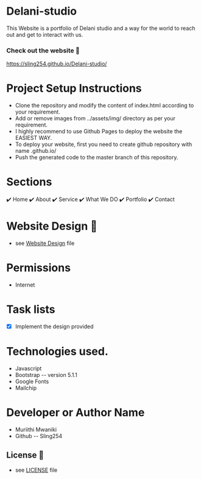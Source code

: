 # Delani-studio

This Website is a portfolio of Delani studio and a way for the world to reach out and get to interact with us.


### Check out the website :stars:
https://sling254.github.io/Delani-studio/

# Project Setup Instructions

* Clone the repository and modify the content of index.html according to your requirement.
* Add or remove images from ../assets/img/ directory as per your requirement.
* I highly recommend to use Github Pages to deploy the website the EASIEST WAY.
* To deploy your website, first you need to create github repository with name <your-github-username>.github.io/
* Push the generated code to the master branch of this repository.

# Sections

✔️ Home
✔️ About
✔️ Service
✔️ What We DO
✔️ Portfolio
✔️ Contact




# Website Design :link:
* see [Website Design](https://github.com/jonnygovish/IP3/blob/master/%20Delani%20Studio.jpg) file

# Permissions
- Internet
# Task lists
- [x] Implement the design provided

# Technologies used.
- Javascript
- Bootstrap -- version 5.1.1
- Google Fonts
- Mailchip


# Developer or Author Name
- Muriithi Mwaniki
- Github -- Sling254

## License :link:
* see [LICENSE](https://github.com/sling254/Delani-studio/blob/main/LICENSE) file

